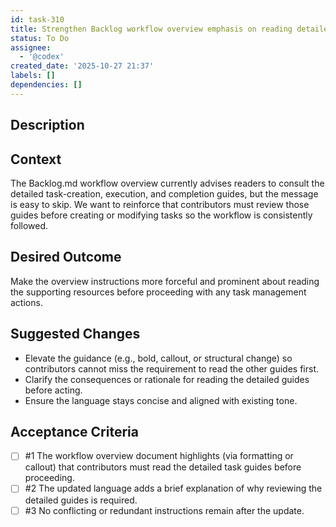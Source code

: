 ```yaml
---
id: task-310
title: Strengthen Backlog workflow overview emphasis on reading detailed guides
status: To Do
assignee:
  - '@codex'
created_date: '2025-10-27 21:37'
labels: []
dependencies: []
---
```


## Description

<!-- SECTION:DESCRIPTION:BEGIN -->
## Context
The Backlog.md workflow overview currently advises readers to consult the detailed task-creation, execution, and completion guides, but the message is easy to skip. We want to reinforce that contributors must review those guides before creating or modifying tasks so the workflow is consistently followed.

## Desired Outcome
Make the overview instructions more forceful and prominent about reading the supporting resources before proceeding with any task management actions.

## Suggested Changes
- Elevate the guidance (e.g., bold, callout, or structural change) so contributors cannot miss the requirement to read the other guides first.
- Clarify the consequences or rationale for reading the detailed guides before acting.
- Ensure the language stays concise and aligned with existing tone.
<!-- SECTION:DESCRIPTION:END -->

## Acceptance Criteria
<!-- AC:BEGIN -->
- [ ] #1 The workflow overview document highlights (via formatting or callout) that contributors must read the detailed task guides before proceeding.
- [ ] #2 The updated language adds a brief explanation of why reviewing the detailed guides is required.
- [ ] #3 No conflicting or redundant instructions remain after the update.
<!-- AC:END -->
